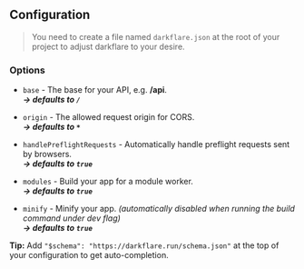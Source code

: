 ## Configuration

> You need to create a file named `darkflare.json` at the root of your project to adjust darkflare to your desire.

### Options

- `base` - The base for your API, e.g. **/api**.   
  ***→ defaults to `/`***
  
- `origin` - The allowed request origin for CORS.  
  ***→ defaults to `*`***
  
- `handlePreflightRequests` - Automatically handle preflight requests sent by browsers.  
  ***→ defaults to `true`***
  
- `modules` - Build your app for a module worker.  
  ***→ defaults to `true`***
  
- `minify` - Minify your app. *(automatically disabled when running the build command under dev flag)*  
  ***→ defaults to `true`***
  
**Tip:** Add `"$schema": "https://darkflare.run/schema.json"` at the top of your configuration to get auto-completion.
